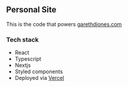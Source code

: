 ## Personal Site
This is the code that powers [garethdjones.com](https://garethdjones.com)

### Tech stack
- React
- Typescript
- Nextjs
- Styled components
- Deployed via [Vercel](https://vercel.com/)
